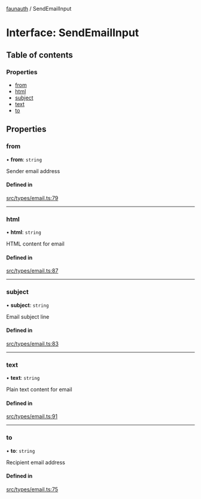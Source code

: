 [faunauth](../index.md) / SendEmailInput

# Interface: SendEmailInput

## Table of contents

### Properties

- [from](SendEmailInput.md#from)
- [html](SendEmailInput.md#html)
- [subject](SendEmailInput.md#subject)
- [text](SendEmailInput.md#text)
- [to](SendEmailInput.md#to)

## Properties

### from

• **from**: `string`

Sender email address

#### Defined in

[src/types/email.ts:79](https://github.com/alexnitta/faunauth/blob/b9d71a1/src/types/email.ts#L79)

___

### html

• **html**: `string`

HTML content for email

#### Defined in

[src/types/email.ts:87](https://github.com/alexnitta/faunauth/blob/b9d71a1/src/types/email.ts#L87)

___

### subject

• **subject**: `string`

Email subject line

#### Defined in

[src/types/email.ts:83](https://github.com/alexnitta/faunauth/blob/b9d71a1/src/types/email.ts#L83)

___

### text

• **text**: `string`

Plain text content for email

#### Defined in

[src/types/email.ts:91](https://github.com/alexnitta/faunauth/blob/b9d71a1/src/types/email.ts#L91)

___

### to

• **to**: `string`

Recipient email address

#### Defined in

[src/types/email.ts:75](https://github.com/alexnitta/faunauth/blob/b9d71a1/src/types/email.ts#L75)
